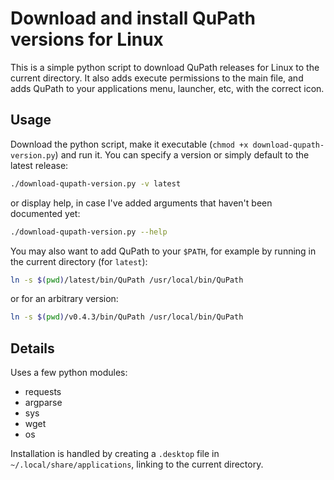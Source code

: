# Download and install QuPath versions for Linux

This is a simple python script to download QuPath releases for Linux to the
current directory. It also adds execute permissions to the main file,
and adds QuPath to your applications menu, launcher, etc, with the correct icon.

## Usage

Download the python script, make it executable
(`chmod +x download-qupath-version.py`) and run it. You can specify a version
or simply default to the latest release:

```bash
./download-qupath-version.py -v latest
```

or display help, in case I've added arguments that haven't been documented yet:

```bash
./download-qupath-version.py --help
```

You may also want to add QuPath to your `$PATH`, for example by running
in the current directory (for `latest`):

```bash
ln -s $(pwd)/latest/bin/QuPath /usr/local/bin/QuPath
```

or for an arbitrary version:

```bash
ln -s $(pwd)/v0.4.3/bin/QuPath /usr/local/bin/QuPath
```


## Details

Uses a few python modules:

- requests
- argparse
- sys
- wget
- os

Installation is handled by creating a `.desktop` file in `~/.local/share/applications`,
linking to the current directory.
